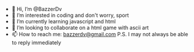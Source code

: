 - 👋 Hi, I’m @BazzerDv
- 👀 I’m interested in coding and don't worry, sport
- 🌱 I’m currently learning javascript and html
- 💞️ I’m looking to collaborate on a html game with ascii art
- 📫 How to reach me: bazzerdv@gmail.com  P.S. I may not always be able to reply immediately

<!---
BazzerDv/BazzerDv is a ✨ special ✨ repository because its `README.md` (this file) appears on your GitHub profile.
You can click the Preview link to take a look at your changes.
--->
